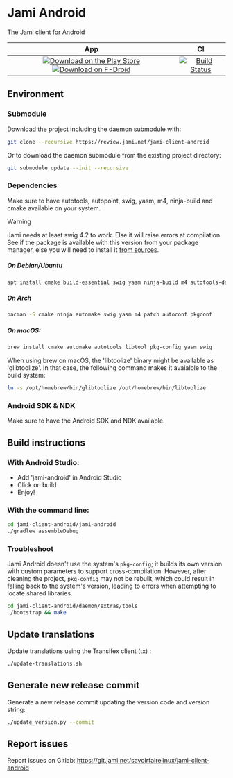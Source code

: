 # Jami Android

The Jami client for Android

| App | CI
| :-: | :-: |
| [![Download on the Play Store](https://img.shields.io/badge/download-play%20store-blue.svg)](https://play.google.com/store/apps/details?id=cx.ring) [![Download on F-Droid](https://img.shields.io/badge/download-fdroid-blue.svg)](https://f-droid.org/repository/browse/?fdid=cx.ring) | [![Build Status](https://jenkins.jami.net/buildStatus/icon?job=client-android)](https://jenkins.jami.net/job/client-android/)

## Environment

### Submodule

Download the project including the daemon submodule with:

```sh
git clone --recursive https://review.jami.net/jami-client-android
```

Or to download the daemon submodule from the existing project directory:

```sh
git submodule update --init --recursive
```

### Dependencies

Make sure to have autotools, autopoint, swig, yasm, m4, ninja-build and cmake available on your system.

> [!WARNING]
>
> Jami needs at least swig 4.2 to work. Else it will raise errors at compilation.
> See if the package is available with this version from your package manager, else you will need to install it [from sources](https://github.com/swig/swig).

##### On Debian/Ubuntu

```sh
apt install cmake build-essential swig yasm ninja-build m4 autotools-dev autopoint
```

##### On Arch

```sh
pacman -S cmake ninja automake swig yasm m4 patch autoconf pkgconf
```

##### On macOS:

```sh
brew install cmake automake autotools libtool pkg-config yasm swig
```

When using brew on macOS, the 'libtoolize' binary might be available as 'glibtoolize'.
In that case, the following command makes it avaialble to the build system:

```sh
ln -s /opt/homebrew/bin/glibtoolize /opt/homebrew/bin/libtoolize
```

### Android SDK & NDK

Make sure to have the Android SDK and NDK available.

## Build instructions

### With Android Studio:

* Add 'jami-android' in Android Studio
* Click on build
* Enjoy!

### With the command line:

```sh
cd jami-client-android/jami-android
./gradlew assembleDebug
```

### Troubleshoot

Jami Android doesn't use the system's `pkg-config`; it builds its own version with custom parameters to support cross-compilation. However, after cleaning the project, `pkg-config` may not be rebuilt, which could result in falling back to the system's version, leading to errors when attempting to locate shared libraries.

```sh
cd jami-client-android/daemon/extras/tools
./bootstrap && make
```

## Update translations

Update translations using the Transifex client (tx) :
```sh
./update-translations.sh
```

## Generate new release commit

Generate a new release commit updating the version code and version string:
```sh
./update_version.py --commit
```

## Report issues

Report issues on Gitlab:
https://git.jami.net/savoirfairelinux/jami-client-android
